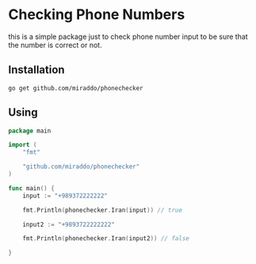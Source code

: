 # Checking Phone Numbers

this is a simple package just to check phone number input to be sure that the number is correct or not.

## Installation

```
go get github.com/miraddo/phonechecker
```


## Using

```go
package main

import (
	"fmt"

	"github.com/miraddo/phonechecker"
)

func main() {
	input := "+989372222222"

	fmt.Println(phonechecker.Iran(input)) // true

	input2 := "+9893722222222"

	fmt.Println(phonechecker.Iran(input2)) // false

}
```
